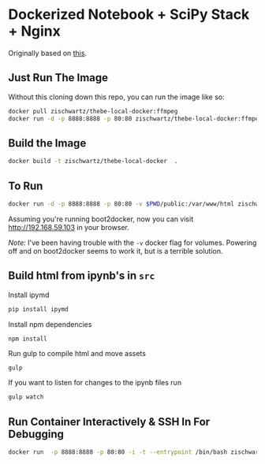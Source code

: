 

Dockerized Notebook + SciPy Stack + Nginx
=================================

Originally based on [this](https://github.com/ipython/docker-notebook/tree/master/scipyserver).

## Just Run The Image
Without this cloning down this repo, you can run the image like so:

```bash
docker pull zischwartz/thebe-local-docker:ffmpeg
docker run -d -p 8888:8888 -p 80:80 zischwartz/thebe-local-docker:ffmpeg
```

## Build the Image

```bash
docker build -t zischwartz/thebe-local-docker  .
```

## To Run

```bash
docker run -d -p 8888:8888 -p 80:80 -v $PWD/public:/var/www/html zischwartz/thebe-local-docker
```

Assuming you're running boot2docker, now you can visit http://192.168.59.103 in your browser.

*Note:* I've been having trouble with the `-v` docker flag for volumes. Powering off  and on boot2docker seems to work it, but is a terrible solution.

## Build html from ipynb's in `src`

Install ipymd
```bash
pip install ipymd
```

Install npm dependencies
```
npm install
```

Run gulp to compile html and move assets
```bash
gulp
```

If you want to listen for changes to the ipynb files run
```bash
gulp watch
```

## Run Container Interactively & SSH In For Debugging

```bash
docker run  -p 8888:8888 -p 80:80 -i -t --entrypoint /bin/bash zischwartz/thebe-local-docker
```
